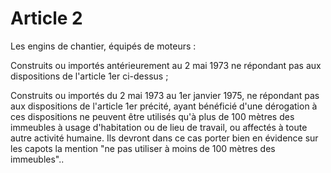 # Article 2

Les engins de chantier, équipés de moteurs :

Construits ou importés antérieurement au 2 mai 1973 ne répondant pas aux dispositions de l'article 1er ci-dessus ;

Construits ou importés du 2 mai 1973 au 1er janvier 1975, ne répondant pas aux dispositions de l'article 1er précité, ayant bénéficié d'une dérogation à ces dispositions ne peuvent être utilisés qu'à plus de 100 mètres des immeubles à usage d'habitation ou de lieu de travail, ou affectés à toute autre activité humaine. Ils devront dans ce cas porter bien en évidence sur les capots la mention "ne pas utiliser à moins de 100 mètres des immeubles"..
